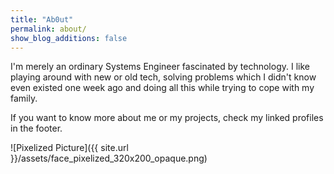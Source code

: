 ```yaml
---
title: "Ab0ut"
permalink: about/
show_blog_additions: false
---
```

I'm merely an ordinary Systems Engineer fascinated by technology. I like playing
 around with new or old tech, solving problems which I didn't know even existed
 one week ago and doing all this while trying to cope with my family.

 If you want to know more about me or my projects, check my linked profiles in the footer.

![Pixelized Picture]({{ site.url }}/assets/face_pixelized_320x200_opaque.png)
